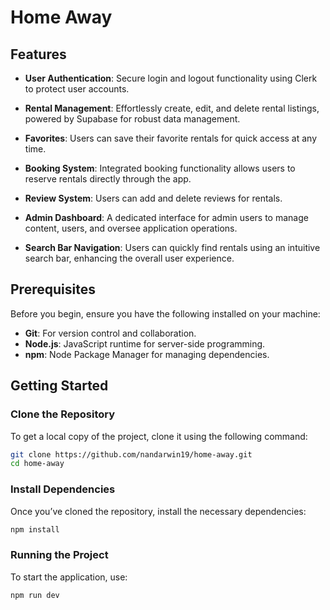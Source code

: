 # Home Away


## Features

- **User Authentication**: Secure login and logout functionality using Clerk to protect user accounts.
  
- **Rental Management**: Effortlessly create, edit, and delete rental listings, powered by Supabase for robust data management.
  
- **Favorites**: Users can save their favorite rentals for quick access at any time.
  
- **Booking System**: Integrated booking functionality allows users to reserve rentals directly through the app.
  
- **Review System**: Users can add and delete reviews for rentals.
  
- **Admin Dashboard**: A dedicated interface for admin users to manage content, users, and oversee application operations.
  
- **Search Bar Navigation**: Users can quickly find rentals using an intuitive search bar, enhancing the overall user experience.

## Prerequisites

Before you begin, ensure you have the following installed on your machine:

- **Git**: For version control and collaboration.
- **Node.js**: JavaScript runtime for server-side programming.
- **npm**: Node Package Manager for managing dependencies.

## Getting Started

### Clone the Repository

To get a local copy of the project, clone it using the following command:

```bash
git clone https://github.com/nandarwin19/home-away.git
cd home-away
```

### Install Dependencies

Once you’ve cloned the repository, install the necessary dependencies:

```bash
npm install
```

### Running the Project

To start the application, use:

```bash
npm run dev
```
